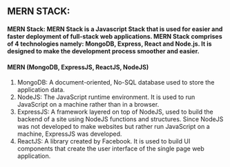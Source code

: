 ## MERN STACK: 
#### MERN Stack: MERN Stack is a Javascript Stack that is used for easier and faster deployment of full-stack web applications. MERN Stack comprises of 4 technologies namely: MongoDB, Express, React and Node.js. It is designed to make the development process smoother and easier.
#### MERN (MongoDB, ExpressJS, ReactJS, NodeJS)
1. MongoDB: A document-oriented, No-SQL database used to store the application data.
2. NodeJS: The JavaScript runtime environment. It is used to run JavaScript on a machine rather than in a browser.
3. ExpressJS: A framework layered on top of NodeJS, used to build the backend of a site using NodeJS functions and structures. Since NodeJS was not developed to make websites but rather run JavaScript on a machine, ExpressJS was developed.
4. ReactJS: A library created by Facebook. It is used to build UI components that create the user interface of the single page web application.